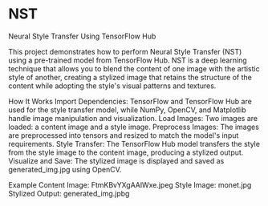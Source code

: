 # NST
Neural Style Transfer Using TensorFlow Hub

This project demonstrates how to perform Neural Style Transfer (NST) using a pre-trained model from TensorFlow Hub. NST is a deep learning technique that allows you to blend the content of one image with the artistic style of another, creating a stylized image that retains the structure of the content while adopting the style's visual patterns and textures.

How It Works
Import Dependencies: TensorFlow and TensorFlow Hub are used for the style transfer model, while NumPy, OpenCV, and Matplotlib handle image manipulation and visualization.
Load Images: Two images are loaded: a content image and a style image.
Preprocess Images: The images are preprocessed into tensors and resized to match the model's input requirements.
Style Transfer: The TensorFlow Hub model transfers the style from the style image to the content image, producing a stylized output.
Visualize and Save: The stylized image is displayed and saved as generated_img.jpg using OpenCV.

Example
Content Image: FtmKBvYXgAAlWxe.jpeg
Style Image: monet.jpg
Stylized Output: generated_img.jpbg




